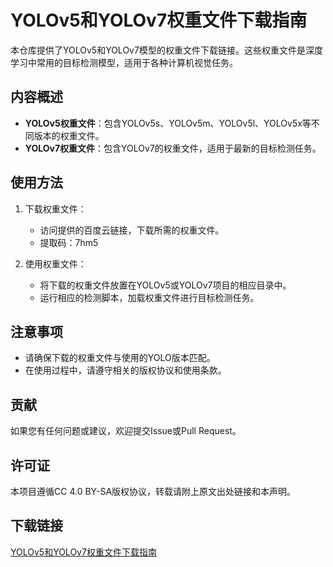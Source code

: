 # YOLOv5和YOLOv7权重文件下载指南

本仓库提供了YOLOv5和YOLOv7模型的权重文件下载链接。这些权重文件是深度学习中常用的目标检测模型，适用于各种计算机视觉任务。

## 内容概述

- **YOLOv5权重文件**：包含YOLOv5s、YOLOv5m、YOLOv5l、YOLOv5x等不同版本的权重文件。
- **YOLOv7权重文件**：包含YOLOv7的权重文件，适用于最新的目标检测任务。

## 使用方法

1. 下载权重文件：
   - 访问提供的百度云链接，下载所需的权重文件。
   - 提取码：7hm5

2. 使用权重文件：
   - 将下载的权重文件放置在YOLOv5或YOLOv7项目的相应目录中。
   - 运行相应的检测脚本，加载权重文件进行目标检测任务。

## 注意事项

- 请确保下载的权重文件与使用的YOLO版本匹配。
- 在使用过程中，请遵守相关的版权协议和使用条款。

## 贡献

如果您有任何问题或建议，欢迎提交Issue或Pull Request。

## 许可证

本项目遵循CC 4.0 BY-SA版权协议，转载请附上原文出处链接和本声明。

## 下载链接

[YOLOv5和YOLOv7权重文件下载指南](https://pan.quark.cn/s/89bdb2902c73)